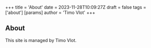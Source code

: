 +++
title = 'About'
date = 2023-11-28T10:09:27Z
draft = false
tags = ['about']
[params]
  author = 'Timo Vlot'
+++
## About

This site is managed by Timo Vlot.
